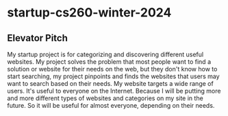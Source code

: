 # startup-cs260-winter-2024
## Elevator Pitch
My startup project is for categorizing and discovering different useful websites. My project solves the problem that most people want to find a solution or website for their needs on the web, but they don't know how to start searching, my project pinpoints and finds the websites that users may want to search based on their needs. My website targets a wide range of users. It's useful to everyone on the Internet. Because I will be putting more and more different types of websites and categories on my site in the future. So it will be useful for almost everyone, depending on their needs.
